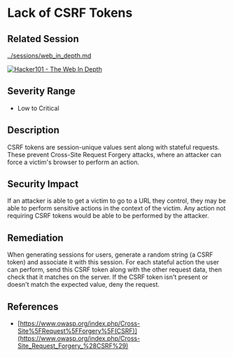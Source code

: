 Lack of CSRF Tokens
===================

Related Session
---------------

[../sessions/web_in_depth.md](../sessions/web_in_depth.md)

[![Hacker101 - The Web In Depth](https://img.youtube.com/vi/DWBUQiaN5ZM/0.jpg)](https://www.youtube.com/watch?v=DWBUQiaN5ZM)

Severity Range
--------------

- Low to Critical

Description
-----------

CSRF tokens are session-unique values sent along with stateful requests.  These prevent Cross-Site Request Forgery attacks, where an attacker can force a victim's browser to perform an action.

Security Impact
---------------

If an attacker is able to get a victim to go to a URL they control, they may be able to perform sensitive actions in the context of the victim.  Any action not requiring CSRF tokens would be able to be performed by the attacker.

Remediation
-----------

When generating sessions for users, generate a random string (a CSRF token) and associate it with this session.  For each stateful action the user can perform, send this CSRF token along with the other request data, then check that it matches on the server.  If the CSRF token isn't present or doesn't match the expected value, deny the request.

References
----------

- [https://www.owasp.org/index.php/Cross-Site%5FRequest%5FForgery%5F(CSRF)](https://www.owasp.org/index.php/Cross-Site_Request_Forgery_%28CSRF%29)

